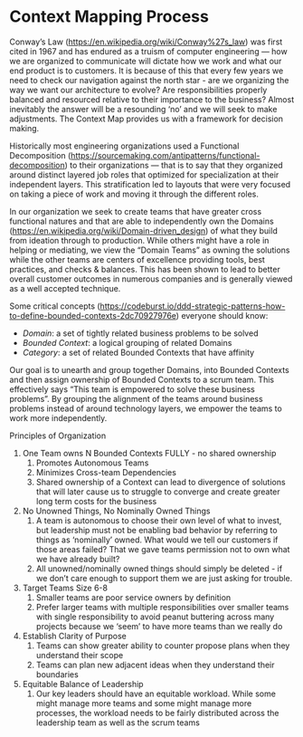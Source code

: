# Context Mapping Process

Conway’s Law (https://en.wikipedia.org/wiki/Conway%27s_law) was first cited in 1967 and has endured as a truism of computer engineering — how we are organized to communicate will dictate how we work and what our end product is to customers. It is because of this that every few years we need to check our navigation against the north star - are we organizing the way we want our architecture to evolve? Are responsibilities properly balanced and resourced relative to their importance to the business? Almost inevitably the answer will be a resounding ‘no’ and we will seek to make adjustments. The Context Map provides us with a framework for decision making.

Historically most engineering organizations used a Functional Decomposition (https://sourcemaking.com/antipatterns/functional-decomposition) to their organizations — that is to say that they organized around distinct layered job roles that optimized for specialization at their independent layers. This stratification led to layouts that were very focused on taking a piece of work and moving it through the different roles. 

In our organization we seek to create teams that have greater cross functional natures and that are able to independently own the Domains (https://en.wikipedia.org/wiki/Domain-driven_design) of what they build from ideation through to production. While others might have a role in helping or mediating, we view the “Domain Teams” as owning the solutions while the other teams are centers of excellence providing tools, best practices, and checks & balances. This has been shown to lead to better overall customer outcomes in numerous companies and is generally viewed as a well accepted technique. 

Some critical concepts (https://codeburst.io/ddd-strategic-patterns-how-to-define-bounded-contexts-2dc70927976e) everyone should know:

* *Domain*: a set of tightly related business problems to be solved 
* *Bounded Context*: a logical grouping of related Domains
* *Category*: a set of related Bounded Contexts that have affinity 

Our goal is to unearth and group together Domains, into Bounded Contexts and then assign ownership of Bounded Contexts to a scrum team. This effectively says “This team is empowered to solve these business problems”. By grouping the alignment of the teams around business problems instead of around technology layers, we empower the teams to work more independently. 

Principles of Organization

1. One Team owns N Bounded Contexts FULLY - no shared ownership
    1. Promotes Autonomous Teams
    2. Minimizes Cross-team Dependencies
    3. Shared ownership of a Context can lead to divergence of solutions that will later cause us to struggle to converge and create greater long term costs for the business
2. No Unowned Things, No Nominally Owned Things
    1. A team is autonomous to choose their own level of what to invest, but leadership must not be enabling bad behavior by referring to things as ‘nominally’ owned. What would we tell our customers if those areas failed? That we gave teams permission not to own what we have already built? 
    2. All unowned/nominally owned things should simply be deleted - if we don’t care enough to support them we are just asking for trouble. 
3. Target Teams Size 6-8
    1. Smaller teams are poor service owners by definition
    2. Prefer larger teams with multiple responsibilities over smaller teams with single responsibility to avoid peanut buttering across many projects because we ‘seem’ to have more teams than we really do
4. Establish Clarity of Purpose
    1. Teams can show greater ability to counter propose plans when they understand their scope
    2. Teams can plan new adjacent ideas when they understand their boundaries
5. Equitable Balance of Leadership
    1. Our key leaders should have an equitable workload. While some might manage more teams and some might manage more processes, the workload needs to be fairly distributed across the leadership team as well as the scrum teams

